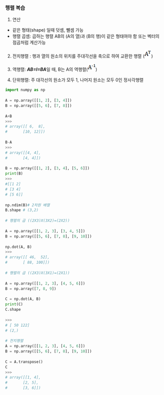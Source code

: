 ### 행렬 복습

1. 연산

- 같은 형태(shape) 일때 덧셈, 뺄셈 가능
- 행렬 곱셈: 곱하는 행렬 AB의 (A의 열)과 (B의 행)이 같은 형태여야 함 또는 벡터의 점곱처럼 계산가능

2. 전치행렬 : 행과 열의 원소의 위치를 주대각선을 축으로 하여 교환한 행렬 (![img](Day_0310.assets/clip_image002.png))

3. 역행렬: ***AB=I=BA***일 때, B는 A의 역행렬(![img](Day_0310.assets/clip_image002-16469243198253.png))

4. 단위행렬: 주 대각선의 원소가 모두 1,  나머지 원소는 모두 0인 정사각행렬

   

```python
import numpy as np

A = np.array([[1, 2], [3, 4]])
B = np.array([[5, 6], [7, 8]])

A+B
>>> 
# array([[ 6,  8],
#       [10, 12]])

B-A
>>>
# array([[4, 4],
#       [4, 4]])

B = np.array([[1, 2], [3, 4], [5, 6]])
print(B)
>>>
#[[1 2]
# [3 4]
# [5 6]]

np.ndim(B)# 2차원 배열
B.shape # (3,2)

# 행렬의 곱 ((2X3)X(3X2)=(2X2))

A = np.array([[1, 2, 3], [3, 4, 5]])
B = np.array([[5, 6], [7, 8], [9, 10]])

np.dot(A, B)
>>>
# array([[ 46,  52],
#       [ 88, 100]])

# 행렬의 곱 ((2X3)X(3X1)=(2X1))

A = np.array([[1, 2, 3], [4, 5, 6]])
B = np.array([7, 8, 9])

C = np.dot(A, B)
print(C)
C.shape

>>>
# [ 50 122]
# (2,)

# 전치행렬
A = np.array([[1, 2, 3], [4, 5, 6]])
B = np.array([[5, 6], [7, 8], [9, 10]])

C = A.transpose()
C
>>>
# array([[1, 4],
#       [2, 5],
#       [3, 6]])

```